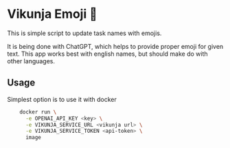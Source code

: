 # Vikunja Emoji 🦙
This is simple script to update task names with emojis.

It is being done with ChatGPT, which helps to provide proper emoji for given text. This app works best with english names, but should make do with other languages.

## Usage
Simplest option is to use it with docker

```bash
    docker run \
      -e OPENAI_API_KEY <key> \
      -e VIKUNJA_SERVICE_URL <vikunja url> \
      -e VIKUNJA_SERVICE_TOKEN <api-token> \
      image
```

